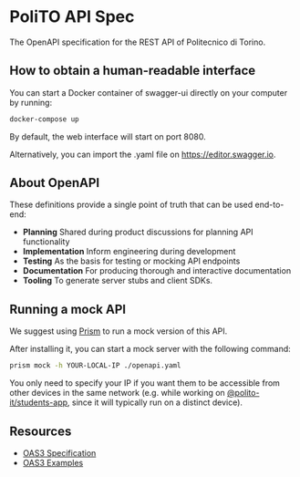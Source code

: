 # PoliTO API Spec
The OpenAPI specification for the REST API of Politecnico di Torino.

## How to obtain a human-readable interface
You can start a Docker container of swagger-ui directly on your computer by running: 
```bash
docker-compose up
``` 
By default, the web interface will start on port 8080.

Alternatively, you can import the .yaml file on https://editor.swagger.io.

## About OpenAPI
These definitions provide a single point of truth that can be used end-to-end:

- **Planning** Shared during product discussions for planning API functionality
- **Implementation** Inform engineering during development
- **Testing** As the basis for testing or mocking API endpoints
- **Documentation** For producing thorough and interactive documentation
- **Tooling** To generate server stubs and client SDKs.

## Running a mock API
We suggest using [Prism](https://github.com/stoplightio/prism) to run a mock version of this API.

After installing it, you can start a mock server with the following command:
```bash
prism mock -h YOUR-LOCAL-IP ./openapi.yaml
```
You only need to specify your IP if you want them to be accessible from other devices in the same network (e.g. while working on [@polito-it/students-app](https://github.com/polito-it/students-app), since it will typically run on a distinct device).

## Resources

- [OAS3 Specification](http://spec.openapis.org/oas/v3.0.3)
- [OAS3 Examples](https://github.com/OAI/OpenAPI-Specification/tree/master/examples/v3.0)
